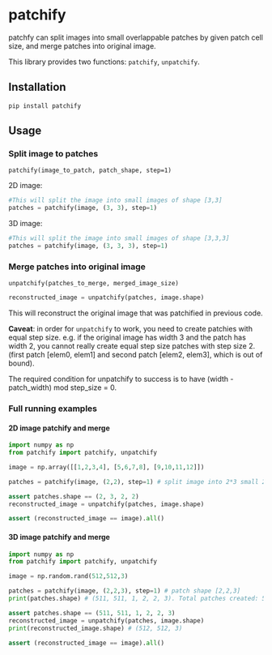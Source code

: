 # patchify

patchfy can split images into small overlappable patches by given patch cell size, and merge patches into original image.

This library provides two functions: `patchify`, `unpatchify`.

## Installation
```
pip install patchify
```

## Usage

### Split image to patches

`patchify(image_to_patch, patch_shape, step=1)`

2D image:
```python
#This will split the image into small images of shape [3,3]
patches = patchify(image, (3, 3), step=1)
```

3D image:
```python
#This will split the image into small images of shape [3,3,3]
patches = patchify(image, (3, 3, 3), step=1)
```

### Merge patches into original image

`unpatchify(patches_to_merge, merged_image_size)`

```python
reconstructed_image = unpatchify(patches, image.shape)
```
This will reconstruct the original image that was patchified in previous code.

**Caveat**: in order for `unpatchify` to work, you need to create patchies with equal step size. e.g. if the original image has width 3 and the patch has width 2, you cannot really create equal step size patches with step size 2. (first patch [elem0, elem1] and second patch [elem2, elem3], which is out of bound).

The required condition for unpatchify to success is to have (width - patch_width) mod step_size = 0.

### Full running examples

#### 2D image patchify and merge

```python
import numpy as np
from patchify import patchify, unpatchify

image = np.array([[1,2,3,4], [5,6,7,8], [9,10,11,12]])

patches = patchify(image, (2,2), step=1) # split image into 2*3 small 2*2 patches.

assert patches.shape == (2, 3, 2, 2)
reconstructed_image = unpatchify(patches, image.shape)

assert (reconstructed_image == image).all()
```

#### 3D image patchify and merge

```python
import numpy as np
from patchify import patchify, unpatchify

image = np.random.rand(512,512,3)

patches = patchify(image, (2,2,3), step=1) # patch shape [2,2,3]
print(patches.shape) # (511, 511, 1, 2, 2, 3). Total patches created: 511x511x1

assert patches.shape == (511, 511, 1, 2, 2, 3)
reconstructed_image = unpatchify(patches, image.shape)
print(reconstructed_image.shape) # (512, 512, 3)

assert (reconstructed_image == image).all()
```
